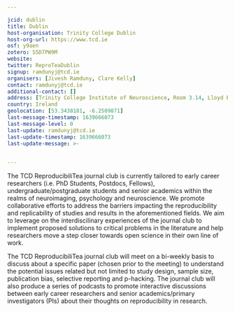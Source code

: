 ```yaml
---

jcid: dublin
title: Dublin
host-organisation: Trinity College Dublin
host-org-url: https://www.tcd.ie
osf: y9aen
zotero: S5D7PW9M
website: 
twitter: ReproTeaDublin
signup: ramdunyj@tcd.ie
organisers: [Jivesh Ramduny, Clare Kelly]
contact: ramdunyj@tcd.ie
additional-contact: []
address: [Trinity College Institute of Neuroscience, Room 3.14, Lloyd Building, Trinity College Dublin, College Green, Dublin]
country: Ireland
geolocation: [53.3438181, -6.2509871]
last-message-timestamp: 1639666073
last-message-level: 0
last-update: ramdunyj@tcd.ie
last-update-timestamp: 1639666073
last-update-message: >-
  

---
```


The TCD ReproducibiliTea journal club is currently tailored to early career researchers (i.e. PhD Students, Postdocs, Fellows), undergraduate/postgraduate students and senior academics within the realms of neuroimaging, psychology and neuroscience. We promote collaborative efforts to address the barriers impacting the reproducibility and replicability of studies and results in the aforementioned fields. We aim to leverage on the interdiscilinary experiences of the journal club to implement proposed solutions to critical problems in the literature and help researchers move a step closer towards open science in their own line of work.

The TCD ReproducibiliTea journal club will meet on a bi-weekly basis to discuss about a specific paper (chosen prior to the meeting) to understand the potential issues related but not limited to study design, sample size, publication bias, selective reporting and p-hacking. The journal club will also produce a series of podcasts to promote interactive discussions between early career researchers and senior academics/primary investigators (PIs) about their thoughts on reproducibility in research.
